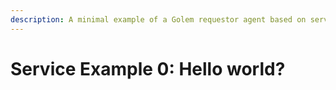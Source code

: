 ```yaml
---
description: A minimal example of a Golem requestor agent based on services
---
```


# Service Example 0: Hello world?

